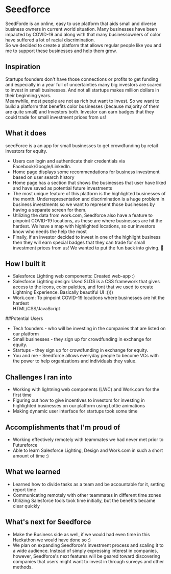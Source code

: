 
# Seedforce
SeedForde is an online, easy to use platform that aids small and diverse business owners in current world situation. Many businesses have been impacted by COVID-19 and along with that many businessowners of color have suffered a lot of racial discrimination. <br>
So we decided to create a platform that allows regular people like you and me to support these businesses and help them grow. 

## Inspiration

Startups founders don't have those connections or profits to get funding and especially in a year full of uncertainties many big investors are scared to invest in small businesses. And not all startups makes million dollars in their beginning years.<br>
Meanwhile, most people are not as rich but want to invest. So we want to build a platform that benefits color businesses (because majority of them are quite small) and Investors both. 
Investor can earn badges that they could trade for small investment prices from us!

## What it does
seedForce is a an app for small businesses to get crowdfunding by retail investors for equity.
<ul>
<li>Users can login and authenticate their credentials via Facebook/Google/LinkedIn.</li>
<li>Home page displays some recommendations for business investment  based on user search history</li>
<li>Home page has a section that shows the businesses that user have liked and have saved as potential future investments</li>
<li>The most unique feature of this platform is the highlighted businesses of the month. Underrepresentation and discrimination is a huge problem in business investments so we want to represent those businesses by having a separate screen for them.</li>
<li>Utilizing the data from work.com, Seedforce also have a feature to pinpoint COVID-19 locations, as these are where businesses are hit the hardest. We have a map with highlighted locations, so our investors know who needs the help the most</li>
<li>Finally, if an investor decided to invest in one of the highlight business then they will earn special badges that they can trade for small investment prices from us! We wanted to put the fun back into giving.  🎉
</li> 
</ul>


## How I built it
<ul>
<li>Salesforce Lighting web components: Created web-app :)</li>
<li>Salesforce Lighting design: Used SLDS is a CSS framework that gives access to the icons, color palettes, and font that we used to create Lightning Experience. Basically beautiful UI :))))</li>
<li>Work.com: To pinpoint COVID-19 locations where businesses are hit the hardest</li>
</li>HTML/CSS/JavaScript</li>
</ul>

##Potential Users 
<ul>
<li>Tech founders - who will be investing in the companies that are listed on our platform</li>
<li>Small businesses - they sign up for crowdfunding in exchange for equity.</li>
<li>Startups - they sign up for crowdfunding in exchange for equity.</li>
<li>You and me - Seedforce allows everyday people to become VCs with the power to help organizations and individuals they value.</li>
</ul>


## Challenges I ran into
<ul>
<li>Working with lightning web components (LWC) and Work.com for the first time</li>
<li>Figuring out how to give incentives to investors for investing in highlighted businesses on our platform using Lottie animations</li>
<li>Making dynamic user interface for startups took some time</li>
</ul>

## Accomplishments that I'm proud of
<ul>
<li>Working effectively remotely with teammates we had never met prior to Futureforce</li>
<li>Able to learn Salesforce Lighting, Design and Work.com in such a short amount of time :)</li>
</ul>

## What we learned
<ul>
<li>Learned how to divide tasks as a team and be accountable for it, setting report time</li>
<li>Communicating remotely with other teammates in different time zones</li>
<li>Utilizing Salesforce tools took time initially, but the benefits became clear quickly</li>
</ul>

## What's next for Seedforce
<ul>
<li>Make the Business side as well, if we would had even time in this Hackathon we would have done so :)</li>
<li>We plan on expanding Seedforce's investment process and scaling it to a wide audience. Instead of simply expressing interest in companies, however, Seedforce's next features will be geared toward discovering companies that users might want to invest in through surveys and other methods.</li>
</ul>
